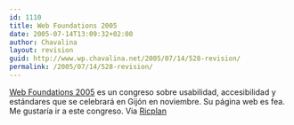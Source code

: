 ```yaml
---
id: 1110
title: Web Foundations 2005
date: 2005-07-14T13:09:32+02:00
author: Chavalina
layout: revision
guid: http://www.wp.chavalina.net/2005/07/14/528-revision/
permalink: /2005/07/14/528-revision/
---
```

<a href="http://www.fundamentosweb.org/" target="_blank">Web Foundations 2005</a> es un congreso sobre usabilidad, accesibilidad y estándares que se celebrará en Gijón en noviembre. Su página web es fea.  
Me gustaría ir a este congreso. Via <a href="http://ricplan.f2o.org/index/2005/07/14/302-fundamentos-web-2005" target="_blank">Ricplan</a>